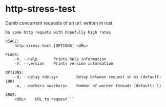 http-stress-test
================

Dumb concurrent requests of an url. written in rust

```HTTP Stress testing 0.1.0
Do some http requets with hopefully high rates

USAGE:
    http-stress-test [OPTIONS] <URL>

FLAGS:
    -h, --help       Prints help information
    -V, --version    Prints version information

OPTIONS:
    -d, --delay <delay>        Delay between request in ms (default: 100)
    -w, --workers <workers>    Number of worker threads (default: 1)

ARGS:
    <URL>    URL to request```